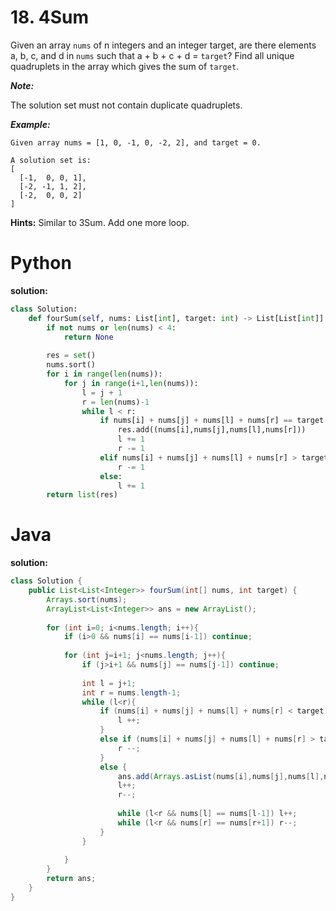 # 18. 4Sum

Given an array `nums` of n integers and an integer target, are there elements a, b, c, and d in `nums` such that a + b + c + d = `target`? 
Find all unique quadruplets in the array which gives the sum of `target`.

***Note:***

The solution set must not contain duplicate quadruplets.

***Example:***
```
Given array nums = [1, 0, -1, 0, -2, 2], and target = 0.

A solution set is:
[
  [-1,  0, 0, 1],
  [-2, -1, 1, 2],
  [-2,  0, 0, 2]
]
```

**Hints:**
Similar to 3Sum. Add one more loop.

# Python

**solution:**
```py
class Solution:
    def fourSum(self, nums: List[int], target: int) -> List[List[int]]:
        if not nums or len(nums) < 4:
            return None
        
        res = set()
        nums.sort()
        for i in range(len(nums)):
            for j in range(i+1,len(nums)):
                l = j + 1
                r = len(nums)-1
                while l < r:
                    if nums[i] + nums[j] + nums[l] + nums[r] == target:
                        res.add((nums[i],nums[j],nums[l],nums[r]))
                        l += 1
                        r -= 1
                    elif nums[i] + nums[j] + nums[l] + nums[r] > target:
                        r -= 1
                    else:
                        l += 1
        return list(res)
```

# Java

**solution:**
```java
class Solution {
    public List<List<Integer>> fourSum(int[] nums, int target) {
        Arrays.sort(nums);
        ArrayList<List<Integer>> ans = new ArrayList();
        
        for (int i=0; i<nums.length; i++){
            if (i>0 && nums[i] == nums[i-1]) continue;
                
            for (int j=i+1; j<nums.length; j++){
                if (j>i+1 && nums[j] == nums[j-1]) continue;
                
                int l = j+1;
                int r = nums.length-1;
                while (l<r){
                    if (nums[i] + nums[j] + nums[l] + nums[r] < target){
                        l ++;
                    }
                    else if (nums[i] + nums[j] + nums[l] + nums[r] > target){
                        r --;
                    }
                    else {
                        ans.add(Arrays.asList(nums[i],nums[j],nums[l],nums[r]));
                        l++;
                        r--;
                        
                        while (l<r && nums[l] == nums[l-1]) l++;
                        while (l<r && nums[r] == nums[r+1]) r--;
                    }
                }
                
            }
        }
        return ans;
    }
}
```
